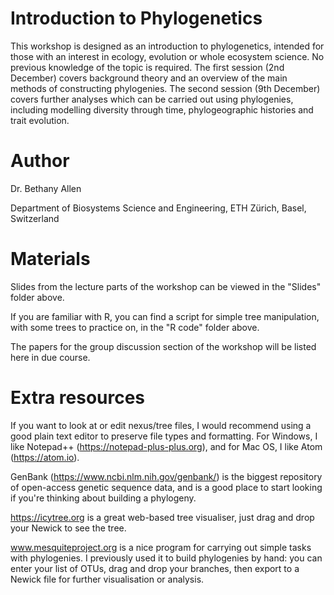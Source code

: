 # Introduction to Phylogenetics

This workshop is designed as an introduction to phylogenetics, intended for those with an interest in ecology, evolution or whole ecosystem science. No previous knowledge of the topic is required. The first session (2nd December) covers background theory and an overview of the main methods of constructing phylogenies. The second session (9th December) covers further analyses which can be carried out using phylogenies, including modelling diversity through time, phylogeographic histories and trait evolution.

# Author

Dr. Bethany Allen

Department of Biosystems Science and Engineering, ETH Zürich, Basel, Switzerland

# Materials

Slides from the lecture parts of the workshop can be viewed in the "Slides" folder above.

If you are familiar with R, you can find a script for simple tree manipulation, with some trees to practice on, in the "R code" folder above.

The papers for the group discussion section of the workshop will be listed here in due course.

# Extra resources

If you want to look at or edit nexus/tree files, I would recommend using a good plain text editor to preserve file types and formatting. For Windows, I like Notepad++ (https://notepad-plus-plus.org), and for Mac OS, I like Atom (https://atom.io).

GenBank (https://www.ncbi.nlm.nih.gov/genbank/) is the biggest repository of open-access genetic sequence data, and is a good place to start looking if you're thinking about building a phylogeny.

https://icytree.org is a great web-based tree visualiser, just drag and drop your Newick to see the tree.

www.mesquiteproject.org is a nice program for carrying out simple tasks with phylogenies. I previously used it to build phylogenies by hand: you can enter your list of OTUs, drag and drop your branches, then export to a Newick file for further visualisation or analysis.

